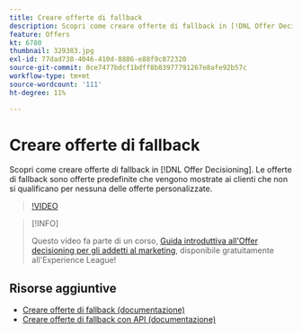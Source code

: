 ```yaml
---
title: Creare offerte di fallback
description: Scopri come creare offerte di fallback in [!DNL Offer Decisioning]. Le offerte di fallback presentano regole di idoneità associate per consentirti di mostrarle solo ai clienti rilevanti.
feature: Offers
kt: 6780
thumbnail: 329383.jpg
exl-id: 77dad738-4046-410d-8886-e88f9c872320
source-git-commit: 0ce7477bdcf1bdff8b83977791267e8afe92b57c
workflow-type: tm+mt
source-wordcount: '111'
ht-degree: 11%

---
```


# Creare offerte di fallback

Scopri come creare offerte di fallback in [!DNL Offer Decisioning]. Le offerte di fallback sono offerte predefinite che vengono mostrate ai clienti che non si qualificano per nessuna delle offerte personalizzate.

>[!VIDEO](https://video.tv.adobe.com/v/329383?quality=12&learn=on)

>[!INFO]
>
> Questo video fa parte di un corso, [Guida introduttiva all&#39;Offer decisioning per gli addetti al marketing](https://experienceleague.adobe.com/?recommended=ExperiencePlatform-U-1-2020.1.offerdecisioning?lang=it), disponibile gratuitamente all&#39;Experience League!


## Risorse aggiuntive

* [Creare offerte di fallback (documentazione)](https://experienceleague.adobe.com/docs/journey-optimizer/using/offer-decisioniong/managing-offers-in-the-offer-library/creating-fallback-offers.html)
* [Creare offerte di fallback con API (documentazione)](https://experienceleague.adobe.com/docs/journey-optimizer/using/offer-decisioniong/api-reference/offers-api/fallback-offers/create.html)
